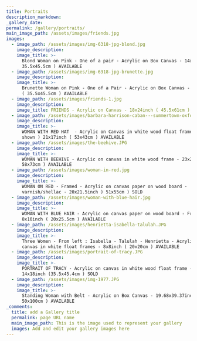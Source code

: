 ```yaml
---
title: Portraits
description_markdown:
_gallery_date:
permalink: /gallery/portraits/
main_image_path: /assets/images/friends.jpg
images:
  - image_path: /assets/images/img-6318-jpg-blond.jpg
    image_description:
    image_title: >-
      Blond Woman on Pink - One of a pair - Acrylic on Box Canvas - 14x18inch (
      35.5x45.5cm ) AVAILABLE
  - image_path: /assets/images/img-6318-jpg-brunette.jpg
    image_description:
    image_title: >-
      Brunette Woman on Pink - One of a Pair - Acrylic on Box Canvas - 14x18inch
      ( 35.5x45.5cm ) AVAILABLE
  - image_path: /assets/images/friends-1.jpg
    image_description:
    image_title: FRIENDS - Acrylic on Canvas - 18x24inch ( 45.5x61cm ) AVAILABLE
  - image_path: /assets/images/barbara-harrison-caban---summertown-oxford-city.jpg
    image_description:
    image_title: >-
      WOMAN WITH RED HAT  - Acrylic on Canvas in white wood float frame (not
      shown ) 21x17inch ( 53x43cm ) AVAILABLE
  - image_path: /assets/images/the-beehive.JPG
    image_description:
    image_title: >-
      WOMAN WITH BEEHIVE - Acrylic on canvas in white wood frame - 23x29inch (
      58x73cm ) AVAILABLE
  - image_path: /assets/images/woman-in-red.jpg
    image_description:
    image_title: >-
      WOMAN ON RED - Framed - Acrylic on canvas paper on wood board -
      varnish/shellac - 20x21.5inch ) 51x55cm ) SOLD
  - image_path: /assets/images/woman-with-blue-hair.jpg
    image_description:
    image_title: >-
      WOMAN WITH BLUE HAIR - Acrylic on canvas paper on wood board - Framed -
      8x10inch ( 20x25.5cm ) AVAILABLE
  - image_path: /assets/images/henrietta-isabella-talulah.JPG
    image_description:
    image_title: >-
      Three Women - From left : Isabella - Talulah - Henrietta - Acrylic on box
      canvas in white float frames - 8x8inch ( 20x20cm ) AVAILABLE
  - image_path: /assets/images/portrait-of-tracy.JPG
    image_description:
    image_title: >-
      PORTRAIT OF TRACY - Acrylic on canvas in white wood float frame -
      14x18inch (35.5x45.4cm ) SOLD
  - image_path: /assets/images/img-1977.JPG
    image_description:
    image_title: >-
      Standing Woman with Belt - Acrylic on Box Canvas - 19.68x39.37inch (
      50x100cm ) AVAILABLE
_comments:
  title: add a Gallery title
  permalink: page URL name
  main_image_path: This is the image used to represent your gallery
  images: Add and edit your gallery images here
---
```

